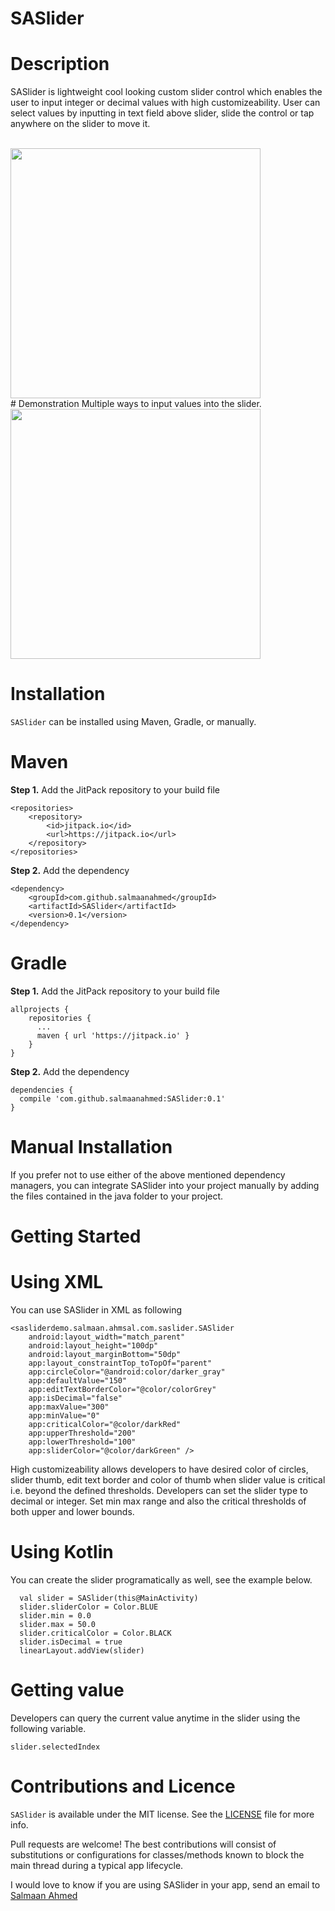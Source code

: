 # SASlider

# Description
SASlider is lightweight cool looking custom slider control which enables the user to input integer or decimal values with high customizeability.
User can select values by inputting in text field above slider, slide the control or tap anywhere on the slider to move it.

<br>
<img height="400" src="https://github.com/salmaanahmed/SASlider/blob/master/slider-screen.png?raw=true" />
<br>
# Demonstration
Multiple ways to input values into the slider.
<br>
<img height="400" src="https://github.com/salmaanahmed/SASlider/blob/master/slider-animation.gif?raw=true" />
<br>

# Installation
```SASlider``` can be installed using Maven, Gradle, or manually.

# Maven
**Step 1.** Add the JitPack repository to your build file
```
<repositories>
    <repository>
        <id>jitpack.io</id>
        <url>https://jitpack.io</url>
    </repository>
</repositories>
```
**Step 2.** Add the dependency
```
<dependency>
    <groupId>com.github.salmaanahmed</groupId>
    <artifactId>SASlider</artifactId>
    <version>0.1</version>
</dependency>
```

# Gradle
**Step 1.** Add the JitPack repository to your build file
```
allprojects {
    repositories {
      ...
      maven { url 'https://jitpack.io' }
    }
}
```
**Step 2.** Add the dependency
```
dependencies {
  compile 'com.github.salmaanahmed:SASlider:0.1'
}
```
# Manual Installation
If you prefer not to use either of the above mentioned dependency managers, you can integrate SASlider into your project manually by adding the files contained in the java folder to your project.

# Getting Started
# Using XML
You can use SASlider in XML as following
```
<sasliderdemo.salmaan.ahmsal.com.saslider.SASlider
    android:layout_width="match_parent"
    android:layout_height="100dp"
    android:layout_marginBottom="50dp"
    app:layout_constraintTop_toTopOf="parent"
    app:circleColor="@android:color/darker_gray"
    app:defaultValue="150"
    app:editTextBorderColor="@color/colorGrey"
    app:isDecimal="false"
    app:maxValue="300"
    app:minValue="0"
    app:criticalColor="@color/darkRed"
    app:upperThreshold="200"
    app:lowerThreshold="100"
    app:sliderColor="@color/darkGreen" />
```
High customizeability allows developers to have desired color of circles, slider thumb, edit text border and color of thumb when slider value is critical i.e. beyond the defined thresholds.
Developers can set the slider type to decimal or integer. Set min max range and also the critical thresholds of both upper and lower bounds.

# Using Kotlin
You can create the slider programatically as well, see the example below.
```
  val slider = SASlider(this@MainActivity)
  slider.sliderColor = Color.BLUE
  slider.min = 0.0
  slider.max = 50.0
  slider.criticalColor = Color.BLACK
  slider.isDecimal = true
  linearLayout.addView(slider)
```
# Getting value
Developers can query the current value anytime in the slider using the following variable.
```
slider.selectedIndex
```

# Contributions and Licence
```SASlider``` is available under the MIT license. See the [LICENSE](https://github.com/salmaanahmed/SAExpandableButton/blob/master/LICENCE.txt) file for more info.

Pull requests are welcome! The best contributions will consist of substitutions or configurations for classes/methods known to block the main thread during a typical app lifecycle.

I would love to know if you are using SASlider in your app, send an email to [Salmaan Ahmed](mailto:salmaan.ahmed@hotmail.com)
